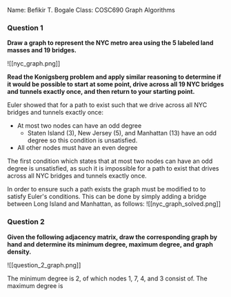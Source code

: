 Name: Befikir T. Bogale
Class: COSC690 Graph Algorithms

### Question 1

**Draw a graph to represent the NYC metro area using the 5 labeled land masses and 19 bridges.**

![[nyc_graph.png]]

**Read the Konigsberg problem and apply similar reasoning to determine if it would be possible to start at some point, drive across all 19 NYC bridges and tunnels exactly once, and then return to your starting point.**

Euler showed that for a path to exist such that we drive across all NYC bridges and tunnels exactly once:
- At most two nodes can have an odd degree
	- Staten Island (3), New Jersey (5), and Manhattan (13) have an odd degree so this condition is unsatisfied.
- All other nodes must have an even degree

The first condition which states that at most two nodes can have an odd degree is unsatisfied, as such it is impossible for  a path to exist that drives across all NYC bridges and tunnels exactly once.

In order to ensure such a path exists the graph must be modified to to satisfy Euler's conditions. This can be done by simply adding a bridge between Long Island and Manhattan, as follows:
![[nyc_graph_solved.png]]


### Question 2

**Given the following adjacency matrix, draw the corresponding graph by hand and determine its minimum degree, maximum degree, and graph density.**


![[question_2_graph.png]]

The minimum degree is 2, of which nodes 1, 7, 4, and 3 consist of. The maximum degree is 